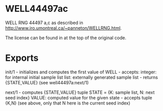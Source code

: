 WELL44497ac
===========

WELL RNG 44497 a,c as described in http://www.iro.umontreal.ca/~panneton/WELLRNG.html.

The license can be found in at the top of the original code.

Exports
=======

init/1 - initializes and computes the first value of WELL
       - accepts:
            integer: for internal initial sample list
            list: externally generated sample list
       - returns {STATE,VALUE} (see well44497a:next/1)

next/1 - computes {STATE,VALUE} tuple
            STATE = {K: sample list, N: next seed index}
            VALUE: computed value for the given state
       - accepts tuple {K,N} (see above, only that N here
         is the current seed index)